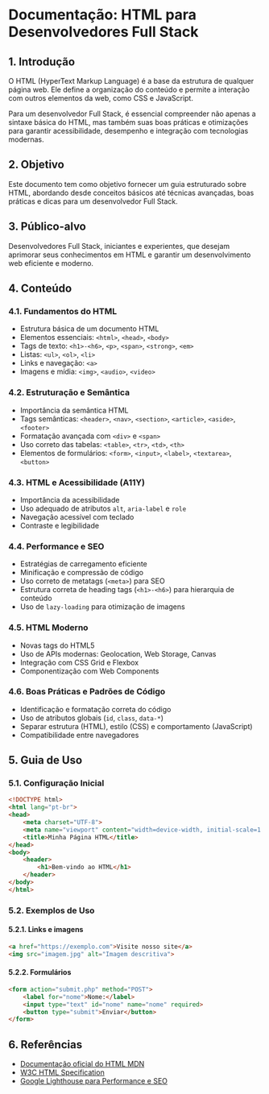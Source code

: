 # Documentação: HTML para Desenvolvedores Full Stack

## 1. Introdução
O HTML (HyperText Markup Language) é a base da estrutura de qualquer página web. Ele define a organização do conteúdo e permite a interação com outros elementos da web, como CSS e JavaScript. 

Para um desenvolvedor Full Stack, é essencial compreender não apenas a sintaxe básica do HTML, mas também suas boas práticas e otimizações para garantir acessibilidade, desempenho e integração com tecnologias modernas.

## 2. Objetivo
Este documento tem como objetivo fornecer um guia estruturado sobre HTML, abordando desde conceitos básicos até técnicas avançadas, boas práticas e dicas para um desenvolvedor Full Stack.

## 3. Público-alvo
Desenvolvedores Full Stack, iniciantes e experientes, que desejam aprimorar seus conhecimentos em HTML e garantir um desenvolvimento web eficiente e moderno.

## 4. Conteúdo

### 4.1. Fundamentos do HTML
- Estrutura básica de um documento HTML
- Elementos essenciais: `<html>`, `<head>`, `<body>`
- Tags de texto: `<h1>-<h6>`, `<p>`, `<span>`, `<strong>`, `<em>`
- Listas: `<ul>`, `<ol>`, `<li>`
- Links e navegação: `<a>`
- Imagens e mídia: `<img>`, `<audio>`, `<video>`

### 4.2. Estruturação e Semântica
- Importância da semântica HTML
- Tags semânticas: `<header>`, `<nav>`, `<section>`, `<article>`, `<aside>`, `<footer>`
- Formatação avançada com `<div>` e `<span>`
- Uso correto das tabelas: `<table>`, `<tr>`, `<td>`, `<th>`
- Elementos de formulários: `<form>`, `<input>`, `<label>`, `<textarea>`, `<button>`

### 4.3. HTML e Acessibilidade (A11Y)
- Importância da acessibilidade
- Uso adequado de atributos `alt`, `aria-label` e `role`
- Navegação acessível com teclado
- Contraste e legibilidade

### 4.4. Performance e SEO
- Estratégias de carregamento eficiente
- Minificação e compressão de código
- Uso correto de metatags (`<meta>`) para SEO
- Estrutura correta de heading tags (`<h1>-<h6>`) para hierarquia de conteúdo
- Uso de `lazy-loading` para otimização de imagens

### 4.5. HTML Moderno
- Novas tags do HTML5
- Uso de APIs modernas: Geolocation, Web Storage, Canvas
- Integração com CSS Grid e Flexbox
- Componentização com Web Components

### 4.6. Boas Práticas e Padrões de Código
- Identificação e formatação correta do código
- Uso de atributos globais (`id`, `class`, `data-*`)
- Separar estrutura (HTML), estilo (CSS) e comportamento (JavaScript)
- Compatibilidade entre navegadores

## 5. Guia de Uso

### 5.1. Configuração Inicial
```html
<!DOCTYPE html>
<html lang="pt-br">
<head>
    <meta charset="UTF-8">
    <meta name="viewport" content="width=device-width, initial-scale=1.0">
    <title>Minha Página HTML</title>
</head>
<body>
    <header>
        <h1>Bem-vindo ao HTML</h1>
    </header>
</body>
</html>
```

### 5.2. Exemplos de Uso

#### 5.2.1. Links e imagens
```html
<a href="https://exemplo.com">Visite nosso site</a>
<img src="imagem.jpg" alt="Imagem descritiva">
```

#### 5.2.2. Formulários
```html
<form action="submit.php" method="POST">
    <label for="nome">Nome:</label>
    <input type="text" id="nome" name="nome" required>
    <button type="submit">Enviar</button>
</form>
```

## 6. Referências
- [Documentação oficial do HTML MDN](https://developer.mozilla.org/pt-BR/docs/Web/HTML)
- [W3C HTML Specification](https://www.w3.org/TR/html52/)
- [Google Lighthouse para Performance e SEO](https://developers.google.com/web/tools/lighthouse)
